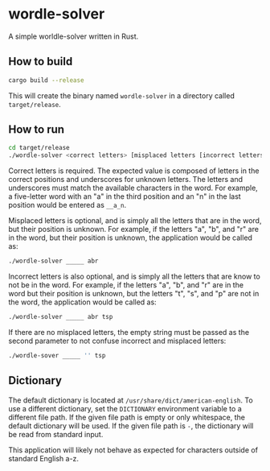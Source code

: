 # wordle-solver

A simple worldle-solver written in Rust.

## How to build

```sh
cargo build --release
```

This will create the binary named `wordle-solver` in a directory called `target/release`.

## How to run

```sh
cd target/release
./wordle-solver <correct letters> [misplaced letters [incorrect letters]]
```

Correct letters is required. The expected value is composed of letters in the correct positions and underscores for
unknown letters. The letters and underscores must match the available characters in the word. For example, a five-letter
word with an "a" in the third position and an "n" in the last position would be entered as `__a_n`.

Misplaced letters is optional, and is simply all the letters that are in the word, but their position is unknown. For
example, if the letters "a", "b", and "r" are in the word, but their position is unknown, the application would be
called as:

```sh
./wordle-solver _____ abr
```

Incorrect letters is also optional, and is simply all the letters that are know to not be in the word. For example, if
the letters "a", "b", and "r" are in the word but their position is unknown, but the letters "t", "s", and "p" are not
in the word, the application would be called as:

```sh
./wordle-solver _____ abr tsp
```

If there are no misplaced letters, the empty string must be passed as the second parameter to not confuse incorrect and
misplaced letters:

```sh
./wordle-sover _____ '' tsp
```

## Dictionary

The default dictionary is located at `/usr/share/dict/american-english`. To use a different dictionary, set the
`DICTIONARY` environment variable to a different file path. If the given file path is empty or only whitespace, the
default dictionary will be used. If the given file path is `-`, the dictionary will be read from standard input.

This application will likely not behave as expected for characters outside of standard English a-z.
